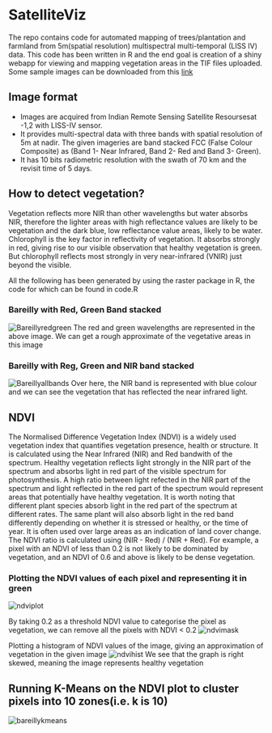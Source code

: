 # SatelliteViz

The repo contains code for automated mapping of trees/plantation and farmland from 5m(spatial resolution) multispectral
multi-temporal (LISS IV) data. This code has been written in R and the end goal is creation of a shiny webapp for viewing and mapping vegetation areas in 
the TIF files uploaded.
Some sample images can be downloaded from this [link](https://drive.google.com/open?id=1YXbrUKEomSUks_gv4pDYH-kImzT23J_j)

## Image format
- Images are acquired from Indian Remote Sensing Satellite Resoursesat -1,2 with LISS-IV sensor.
- It provides multi-spectral data with three bands with spatial resolution of 5m at nadir. The given imageries are band stacked FCC
(False Colour Composite) as (Band 1- Near Infrared, Band 2- Red and Band 3- Green).
- It has 10 bits radiometric resolution with the swath of 70 km and the revisit time of 5 days.

## How to detect vegetation?
Vegetation reflects more NIR than other wavelengths but water absorbs
NIR, therefore the lighter areas with high reflectance values are likely to
be vegetation and the dark blue, low reflectance value areas, likely to be
water.
Chlorophyll is the key factor in reflectivity of vegetation. It absorbs
strongly in red, giving rise to our visible observation that healthy
vegetation is green. But chlorophyll reflects most strongly in very
near-infrared (VNIR) just beyond the visible.

All the following has been generated by using the raster package in R, the code for which can be found in code.R

### Bareilly with Red, Green Band stacked
![Bareillyredgreen](https://github.com/theadityasam/satelliteviz/blob/master/BareillyRedGreen.png)
The red and green wavelengths are represented in the above image. We can get a rough approximate of the vegetative areas in this image

### Bareilly with Reg, Green and NIR band stacked
![Bareillyallbands](https://github.com/theadityasam/satelliteviz/blob/master/BareillyRedGreenNIR.png)
Over here, the NIR band is represented with blue colour and we can see the vegetation that has reflected the near infrared light.

## NDVI
The Normalised Difference Vegetation Index (NDVI) is a widely used vegetation index that
quantifies vegetation presence, health or structure. It is calculated using the Near Infrared (NIR)
and Red bandwith of the spectrum. Healthy vegetation reflects light strongly in the NIR part of
the spectrum and absorbs light in red part of the visible spectrum for photosynthesis. A high
ratio between light refected in the NIR part of the spectrum and light reflected in the red part of
the spectrum would represent areas that potentially have healthy vegetation. It is worth noting
that different plant species absorb light in the red part of the spectrum at different rates. The
same plant will also absorb light in the red band differently depending on whether it is stressed
or healthy, or the time of year. It is often used over large areas as an indication of land cover
change.
The NDVI ratio is calculated using (NIR - Red) / (NIR + Red). For example, a pixel with an NDVI of
less than 0.2 is not likely to be dominated by vegetation, and an NDVI of 0.6 and above is likely
to be dense vegetation.

### Plotting the NDVI values of each pixel and representing it in green
![ndviplot](https://github.com/theadityasam/satelliteviz/blob/master/ndviplot.png)

By taking 0.2 as a threshold NDVI value to categorise the pixel as vegetation, we can remove all the pixels with NDVI < 0.2
![ndvimask](https://github.com/theadityasam/satelliteviz/blob/master/ndvimask.png)

Plotting a histogram of NDVI values of the image, giving an approximation of vegetation in the given image
![ndvihist](https://github.com/theadityasam/satelliteviz/blob/master/ndvihist.png)
We see that the graph is right skewed, meaning the image represents healthy vegetation

## Running K-Means on the NDVI plot to cluster pixels into 10 zones(i.e. k is 10)
![bareillykmeans](https://github.com/theadityasam/satelliteviz/blob/master/BareillyKMeans.png)
